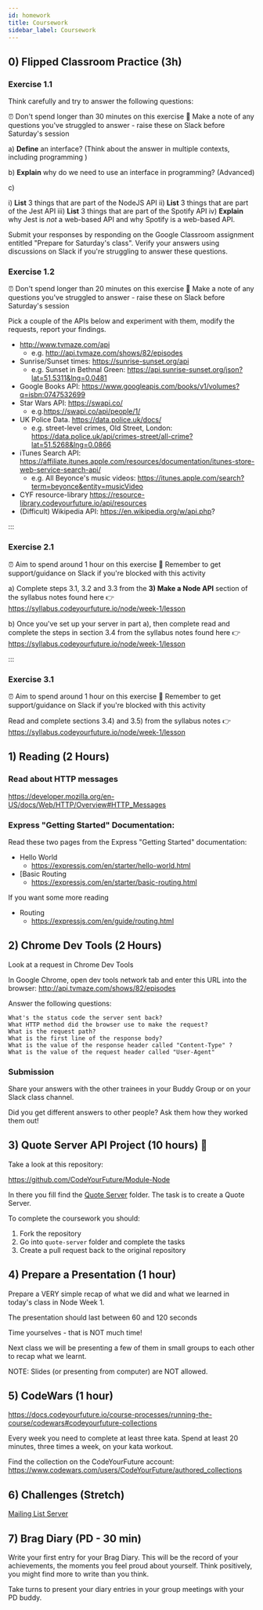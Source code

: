 ```yaml
---
id: homework
title: Coursework
sidebar_label: Coursework
---
```


## 0) Flipped Classroom Practice (3h)

### Exercise 1.1

Think carefully and try to answer the following questions:

⏰ Don't spend longer than 30 minutes on this exercise
📝 Make a note of any questions you've struggled to answer - raise these on Slack before Saturday's session

a) **Define** an interface? (Think about the answer in multiple contexts, including programming )

b) **Explain** why do we need to use an interface in programming? (Advanced)

c)

i) **List** 3 things that are part of the NodeJS API
 ii) **List** 3 things that are part of the Jest API
 iii) **List** 3 things that are part of the Spotify API
 iv) **Explain** why Jest is _not_ a web-based API and why Spotify is a web-based API.

Submit your responses by responding on the Google Classroom assignment entitled "Prepare for Saturday's class". Verify your answers using discussions on Slack if you're struggling to answer these questions.

### Exercise 1.2

⏰ Don't spend longer than 20 minutes on this exercise
📝 Make a note of any questions you've struggled to answer - raise these on Slack before Saturday's session

Pick a couple of the APIs below and experiment with them, modify the requests, report your findings.

- http://www.tvmaze.com/api
  - e.g. http://api.tvmaze.com/shows/82/episodes
- Sunrise/Sunset times: https://sunrise-sunset.org/api
  - e.g. Sunset in Bethnal Green: https://api.sunrise-sunset.org/json?lat=51.5311&lng=0.0481
- Google Books API: https://www.googleapis.com/books/v1/volumes?q=isbn:0747532699
- Star Wars API: https://swapi.co/
  - e.g.https://swapi.co/api/people/1/
- UK Police Data. https://data.police.uk/docs/
  - e.g. street-level crimes, Old Street, London: https://data.police.uk/api/crimes-street/all-crime?lat=51.5268&lng=0.0866
- iTunes Search API: https://affiliate.itunes.apple.com/resources/documentation/itunes-store-web-service-search-api/
  - e.g. All Beyonce's music videos: https://itunes.apple.com/search?term=beyonce&entity=musicVideo
- CYF resource-library https://resource-library.codeyourfuture.io/api/resources
- (Difficult) Wikipedia API: https://en.wikipedia.org/w/api.php?

:::

### Exercise 2.1

⏰ Aim to spend around 1 hour on this exercise
📝 Remember to get support/guidance on Slack if you're blocked with this activity

a) Complete steps 3.1, 3.2 and 3.3 from the **3) Make a Node API** section of the syllabus notes found here 👉 https://syllabus.codeyourfuture.io/node/week-1/lesson

b) Once you've set up your server in part a), then complete read and complete the steps in section 3.4 from the syllabus notes found here 👉 https://syllabus.codeyourfuture.io/node/week-1/lesson

:::

### Exercise 3.1

⏰ Aim to spend around 1 hour on this exercise
📝 Remember to get support/guidance on Slack if you're blocked with this activity

Read and complete sections 3.4) and 3.5) from the syllabus notes 👉 https://syllabus.codeyourfuture.io/node/week-1/lesson

## 1) Reading (2 Hours)

### Read about HTTP messages

https://developer.mozilla.org/en-US/docs/Web/HTTP/Overview#HTTP_Messages

### Express "Getting Started" Documentation:

Read these two pages from the Express "Getting Started" documentation:

- Hello World
  - https://expressjs.com/en/starter/hello-world.html
- [Basic Routing
  - https://expressjs.com/en/starter/basic-routing.html

If you want some more reading

- Routing
  - https://expressjs.com/en/guide/routing.html

## 2) Chrome Dev Tools (2 Hours)

Look at a request in Chrome Dev Tools

In Google Chrome, open dev tools network tab and enter this URL into the browser: http://api.tvmaze.com/shows/82/episodes

Answer the following questions:

    What's the status code the server sent back?
    What HTTP method did the browser use to make the request?
    What is the request path?
    What is the first line of the response body?
    What is the value of the response header called "Content-Type" ?
    What is the value of the request header called "User-Agent"

### Submission

Share your answers with the other trainees in your Buddy Group or on your Slack class channel.

Did you get different answers to other people? Ask them how they worked them out!

## 3) Quote Server API Project (10 hours) 🔑

Take a look at this repository:

https://github.com/CodeYourFuture/Module-Node

In there you fill find the [Quote Server](https://github.com/CodeYourFuture/Module-Node/tree/main/quote-server) folder. The task is to create a Quote Server.

To complete the coursework you should:

1. Fork the repository
2. Go into `quote-server` folder and complete the tasks
3. Create a pull request back to the original repository

## 4) Prepare a Presentation (1 hour)

Prepare a VERY simple recap of what we did and what we learned in today's class in Node Week 1.

The presentation should last between 60 and 120 seconds

Time yourselves - that is NOT much time!

Next class we will be presenting a few of them in small groups to each other to recap what we learnt.

NOTE: Slides (or presenting from computer) are NOT allowed.

## 5) CodeWars (1 hour)

https://docs.codeyourfuture.io/course-processes/running-the-course/codewars#codeyourfuture-collections

Every week you need to complete at least three kata. Spend at least 20 minutes, three times a week, on your kata workout.

Find the collection on the CodeYourFuture account: https://www.codewars.com/users/CodeYourFuture/authored_collections

## 6) Challenges (Stretch)

[Mailing List Server](https://github.com/CodeYourFuture/Module-Node/tree/main/mailing-list-api)

## 7) Brag Diary (PD - 30 min)

Write your first entry for your Brag Diary. This will be the record of your achievements, the moments you feel proud about yourself. Think positively, you might find more to write than you think.

Take turns to present your diary entries in your group meetings with your PD buddy.
